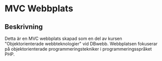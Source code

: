 # MVC Webbplats

## Beskrivning

Detta är en MVC webbplats skapad som en del av kursen "Objektorienterade webbteknologier" vid DBwebb. Webbplatsen fokuserar på objektorienterade programmeringstekniker i programmeringsspråket PHP.
